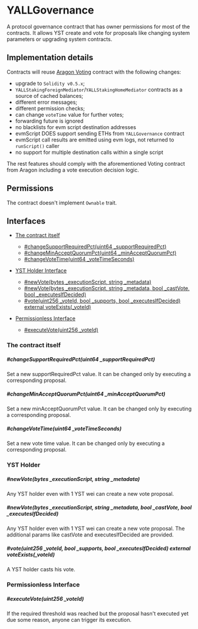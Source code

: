 # YALLGovernance

A protocol governance contract that has owner permissions for most of the contracts.
It allows YST create and vote for proposals like changing system parameters or upgrading system contracts.

## Implementation details

Contracts will reuse [Aragon Voting](https://github.com/aragon/aragon-apps/blob/7ff724339d2adf41c946b036233d8b8244d8c0bc/apps/voting/contracts/Voting.sol) contract with the following changes:

- upgrade to `Solidity v0.5.x`;
- `YALLStakingForeignMediator`/`YALLStakingHomeMediator` contracts as a source of cached balances;
- different error messages;
- different permission checks;
- can change `voteTime` value for further votes;
- forwarding future is ignored
- no blacklists for evm script destination addresses
- evmScript DOES support sending ETHs from `YALLGovernance` contract
- evmScript call results are emitted using evm logs, not returned to `runScript()` caller
- no support for multiple destination calls within a single script

The rest features should comply with the aforementioned Voting contract from Aragon including a vote execution decision logic.

## Permissions

The contract doesn't implement `Ownable` trait.

## Interfaces

* [The contract itself](#the-contract-itself)
  * [#changeSupportRequiredPct(uint64 _supportRequiredPct)](#changesupportrequiredpctuint64-_supportrequiredpct)
  * [#changeMinAcceptQuorumPct(uint64 _minAcceptQuorumPct)](#changeminacceptquorumpctuint64-_minacceptquorumpct)
  * [#changeVoteTime(uint64 _voteTimeSeconds)](#changevotetimeuint64-_votetimeseconds)

* [YST Holder Interface](#yst-holder)
  * [#newVote(bytes _executionScript, string _metadata)](#newvotebytes-_executionscript-string-_metadata)
  * [#newVote(bytes _executionScript, string _metadata, bool _castVote, bool _executesIfDecided)](#newvotebytes-_executionscript-string-_metadata-bool-_castvote-bool-_executesifdecided)
  * [#vote(uint256 _voteId, bool _supports, bool _executesIfDecided) external voteExists(_voteId)](#voteuint256-_voteid-bool-_supports-bool-_executesifdecided-external-voteexists_voteid)

* [Permissionless Interface](#permissionless-interface)
  * [#executeVote(uint256 _voteId)](#executevoteuint256-_voteid)

### The contract itself

##### #changeSupportRequiredPct(uint64 _supportRequiredPct)

Set a new supportRequiredPct value. It can be changed only by executing a corresponding proposal.

##### #changeMinAcceptQuorumPct(uint64 _minAcceptQuorumPct)

Set a new minAcceptQuorumPct value. It can be changed only by executing a corresponding proposal.

##### #changeVoteTime(uint64 _voteTimeSeconds)

Set a new vote time value. It can be changed only by executing a corresponding proposal.

### YST Holder
##### #newVote(bytes _executionScript, string _metadata)

Any YST holder even with 1 YST wei can create a new vote proposal.

##### #newVote(bytes _executionScript, string _metadata, bool _castVote, bool _executesIfDecided)

Any YST holder even with 1 YST wei can create a new vote proposal. The additional params like castVote and executesIfDecided are provided.

##### #vote(uint256 _voteId, bool _supports, bool _executesIfDecided) external voteExists(_voteId)

A YST holder casts his vote.

### Permissionless Interface

##### #executeVote(uint256 _voteId)

If the required threshold was reached but the proposal hasn't executed yet due some reason, anyone can trigger its execution.
